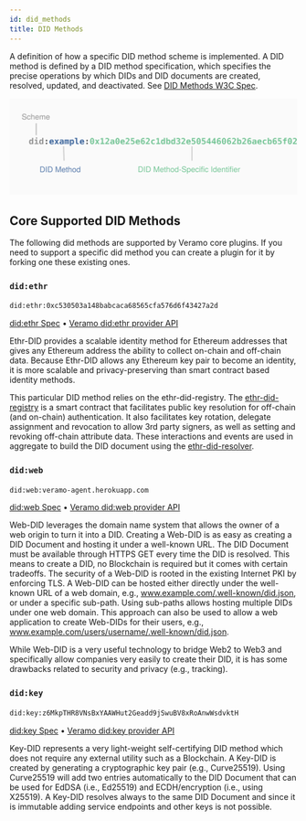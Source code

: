 ```yaml
---
id: did_methods
title: DID Methods
---
```


A definition of how a specific DID method scheme is implemented. A DID method is defined by a DID method specification,
which specifies the precise operations by which DIDs and DID documents are created, resolved, updated, and deactivated.
See [DID Methods W3C Spec](https://www.w3.org/TR/did-core/#methods).

![img](../../static/img/diagrams/did_method.svg)

## Core Supported DID Methods

The following did methods are supported by Veramo core plugins. If you need to support a specific did method you can
create a plugin for it by forking one these existing ones.

### `did:ethr`

```bash
did:ethr:0xc530503a148babcaca68565cfa576d6f43427a2d
```

[did:ethr Spec](https://github.com/decentralized-identity/ethr-did-resolver/blob/master/doc/did-method-spec.md)
• [Veramo did:ethr provider API](../api/did-provider-ethr.md)

Ethr-DID provides a scalable identity method for Ethereum addresses that gives any Ethereum address the ability to
collect on-chain and off-chain data. Because Ethr-DID allows any Ethereum key pair to become an identity, it is more
scalable and privacy-preserving than smart contract based identity methods.

This particular DID method relies on the ethr-did-registry.
The [ethr-did-registry](https://github.com/uport-project/ethr-did-registry) is a smart contract that facilitates public
key resolution for off-chain (and on-chain) authentication. It also facilitates key rotation, delegate assignment and
revocation to allow 3rd party signers, as well as setting and revoking off-chain attribute data. These interactions and
events are used in aggregate to build the DID document using
the [ethr-did-resolver](https://github.com/decentralized-identity/ethr-did-resolver).

### `did:web`

```bash
did:web:veramo-agent.herokuapp.com
```

[did:web Spec](https://w3c-ccg.github.io/did-method-web/) • [Veramo did:web provider API](../api/did-provider-web.md)

Web-DID leverages the domain name system that allows the owner of a web origin to turn it into a DID. Creating a Web-DID
is as easy as creating a DID Document and hosting it under a well-known URL. The DID Document must be available through
HTTPS GET every time the DID is resolved. This means to create a DID, no Blockchain is required but it comes with
certain tradeoffs. The security of a Web-DID is rooted in the existing Internet PKI by enforcing TLS. A Web-DID can be
hosted either directly under the well-known URL of a web domain, e.g., www.example.com/.well-known/did.json, or under a
specific sub-path. Using sub-paths allows hosting multiple DIDs under one web domain. This approach can also be used to
allow a web application to create Web-DIDs for their users, e.g., www.example.com/users/username/.well-known/did.json.

While Web-DID is a very useful technology to bridge Web2 to Web3 and specifically allow companies very easily to create
their DID, it is has some drawbacks related to security and privacy (e.g., tracking).

### `did:key`

```bash
did:key:z6MkpTHR8VNsBxYAAWHut2Geadd9jSwuBV8xRoAnwWsdvktH
```

[did:key Spec](https://w3c-ccg.github.io/did-method-key/) • [Veramo did:key provider API](../api/did-provider-key.md)

Key-DID represents a very light-weight self-certifying DID method which does not require any external utility such as a
Blockchain. A Key-DID is created by generating a cryptographic key pair (e.g., Curve25519). Using Curve25519 will add
two entries automatically to the DID Document that can be used for EdDSA (i.e., Ed25519) and ECDH/encryption (i.e.,
using X25519). A Key-DID resolves always to the same DID Document and since it is immutable adding service endpoints and
other keys is not possible.
